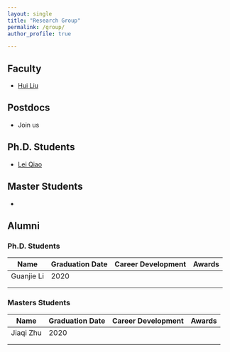 ```yaml
---
layout: single
title: "Research Group"
permalink: /group/
author_profile: true

---
```


## Faculty

* [Hui Liu](https://liuhuigmail.github.io/)

## Postdocs

* Join us

## Ph.D. Students

* [Lei Qiao](#)

## Master Students

* []()

## Alumni

### Ph.D. Students

| Name       | Graduation Date | Career Development | Awards |
| ---------- | --------------- | ------------------ | ------ |
| Guanjie Li | 2020            |                    |        |
|            |                 |                    |        |
|            |                 |                    |        |



### Masters Students

| Name      | Graduation Date | Career Development | Awards |
| --------- | --------------- | ------------------ | ------ |
| Jiaqi Zhu | 2020            |                    |        |
|           |                 |                    |        |
|           |                 |                    |        |

